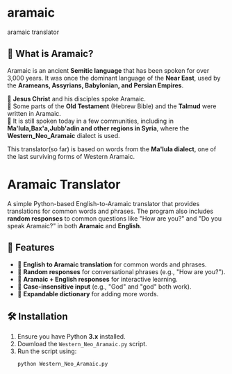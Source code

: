 # aramaic
aramaic translator
## 📜 What is Aramaic?
Aramaic is an ancient **Semitic language** that has been spoken for over 3,000 years. It was once the dominant language of the **Near East**, used by the **Arameans, Assyrians, Babylonian, and Persian Empires**. 

🔹 **Jesus Christ** and his disciples spoke Aramaic.  
🔹 Some parts of the **Old Testament** (Hebrew Bible) and the **Talmud** were written in Aramaic.  
🔹 It is still spoken today in a few communities, including in **Ma'lula,Bax'a,Jubb'adin and other regions in Syria**, where the **Western_Neo_Aramaic** dialect is used.  

This translator(so far) is based on words from the **Ma'lula dialect**, one of the last surviving forms of Western Aramaic.
# Aramaic Translator

A simple Python-based English-to-Aramaic translator that provides translations for common words and phrases. The program also includes **random responses** to common questions like "How are you?" and "Do you speak Aramaic?" in both **Aramaic** and **English**.

## 📜 Features
- 🔹 **English to Aramaic translation** for common words and phrases.
- 🔹 **Random responses** for conversational phrases (e.g., "How are you?").
- 🔹 **Aramaic + English responses** for interactive learning.
- 🔹 **Case-insensitive input** (e.g., "God" and "god" both work).
- 🔹 **Expandable dictionary** for adding more words.

## 🛠 Installation

1. Ensure you have Python **3.x** installed.
2. Download the `Western_Neo_Aramaic.py` script.
3. Run the script using:
   ```bash
   python Western_Neo_Aramaic.py
